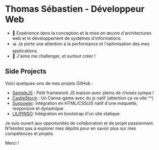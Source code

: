 # Thomas Sébastien - Développeur Web

- 💼 Expérience dans la conception et la mise en œuvre d'architectures web et le développement de systèmes d'informations.
- 📊 Je porte une attention à la performance et l'optimisation des mes applications.
- 🦾 J'aime me challenger, et surtout créer !

## Side Projects

Voici quelques-uns de mes projets GitHub :

- [SampleJS](https://github.com/SebastienThomasDEV/SimpleJs) : Petit framework JS maison avec pleins de choses sympa !
- [CastleStorm](https://sebastienthomasdev.github.io/CastleStorm/) : Un Canva-game avec du js natif (attention ça va vite ^^)
- [Sunpower](https://sebastienthomasdev.github.io/Sunpower/): Intégration en HTML/CSS/JS natif d'une maquette, responsive et dynamique
- [LILIPINSO](https://sebastienthomasdev.github.io/Lilipinso/): Intégration en bootstrap d'un site statique

Je suis ouvert aux opportunités de collaboration et de projet passionnant. 
N'hésitez pas à explorer mes dépôts pour en savoir plus sur mes compétences et projets.

Merci !
